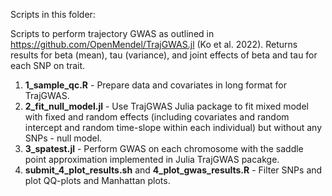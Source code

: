 Scripts in this folder:

Scripts to perform trajectory GWAS as outlined in https://github.com/OpenMendel/TrajGWAS.jl (Ko et al. 2022). Returns results for beta (mean), tau (variance), and joint effects of beta and tau for each SNP on trait. 
1. **1_sample_qc.R** - Prepare data and covariates in long format for TrajGWAS.
2. **2_fit_null_model.jl** - Use TrajGWAS Julia package to fit mixed model with fixed and random effects (including covariates and random intercept and random time-slope within each individual) but without any SNPs - null model. 
3. **3_spatest.jl** - Perform GWAS on each chromosome with the saddle point approximation implemented in Julia TrajGWAS pacakge.
4. **submit_4_plot_results.sh** and **4_plot_gwas_results.R** - Filter SNPs and plot QQ-plots and Manhattan plots.
